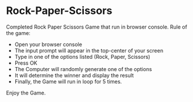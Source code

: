 # Rock-Paper-Scissors
Completed Rock Paper Scissors Game that run in browser console.
Rule of the game:
- Open your browser console
- The input prompt will appear in the top-center of your screen
- Type in one of the options listed (Rock, Paper, Scissors)
- Press OK
- The Computer will randomly generate one of the options
- It will determine the winner and display the result
- Finally, the Game will run in loop for 5 times.

Enjoy the Game.
